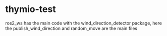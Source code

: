 # thymio-test

ros2_ws has the main code with the wind_direction_detector package, here the publish_wind_direction and random_move are the main files